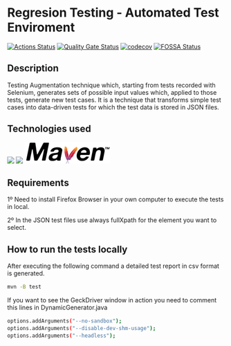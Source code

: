 # Regresion Testing - Automated Test Enviroment
[![Actions Status](https://github.com/PabloGarciaFernandez/Regresion-Testing---Automated-Test-Enviroment/actions/workflows/ci.yml/badge.svg)](https://github.com/PabloGarciaFernandez/Regresion-Testing---Automated-Test-Enviroment/actions)
[![Quality Gate Status](https://sonarcloud.io/api/project_badges/measure?project=PabloGarciaFernandez_Regresion-Testing---Automated-Test-Enviroment&metric=alert_status)](https://sonarcloud.io/summary/new_code?id=PabloGarciaFernandez_Regresion-Testing---Automated-Test-Enviroment)
[![codecov](https://codecov.io/gh/PabloGarciaFernandez/Regresion-Testing---Automated-Test-Enviroment/branch/master/graph/badge.svg?token=O1JH67E97U)](https://codecov.io/gh/PabloGarciaFernandez/Regresion-Testing---Automated-Test-Enviroment)
[![FOSSA Status](https://app.fossa.com/api/projects/git%2Bgithub.com%2FUO276824%2FRegresion-Testing---Automated-Test-Enviroment.svg?type=shield)](https://app.fossa.com/projects/git%2Bgithub.com%2FUO276824%2FRegresion-Testing---Automated-Test-Enviroment?ref=badge_shield)


## Description

Testing Augmentation technique which, starting from tests recorded with Selenium, generates sets of possible input values which, applied to those tests, generate new test cases. It is a technique that transforms simple test cases into data-driven tests for which the test data is stored in JSON files.


## Technologies used

<p float="left">
<a href="https://www.oracle.com/java/"><img src="https://img.icons8.com/external-tal-revivo-shadow-tal-revivo/512/external-java-is-a-general-purpose-programming-language-that-is-class-based-logo-shadow-tal-revivo.png" height="50"></a>
<a href="https://www.selenium.dev/"><img src="https://img.icons8.com/fluency/512/selenium-test-automation.png" height="50"></a>
<a href="https://maven.apache.org/"><img src="https://raw.githubusercontent.com/jesperancinha/project-signer/master/project-signer-templates/icons-50/apache-maven-50.png" height="50"></a>
</p>


## Requirements

1º Need to install Firefox Browser in your own computer to execute the tests in local.

2º In the JSON test files use always fullXpath for the element you want to select.


## How to run the tests locally

After executing the following command a detailed test report in csv format is generated.

```bash
mvn -B test
```

If you want to see the GeckDriver window in action you need to comment this lines in DynamicGenerator.java

```bash
options.addArguments("--no-sandbox");
options.addArguments("--disable-dev-shm-usage");
options.addArguments("--headless");
```

